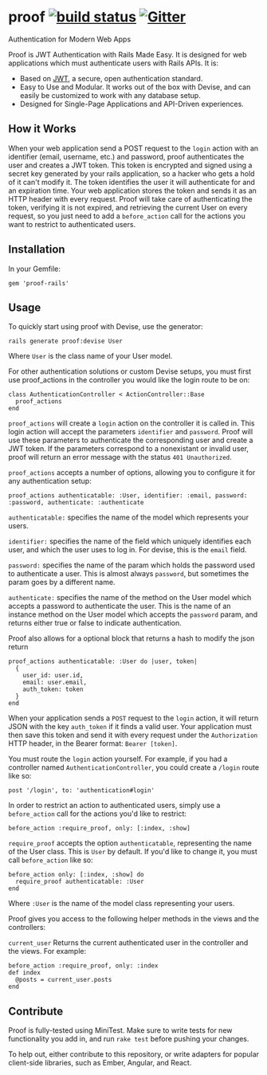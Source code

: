 # proof [![build status](https://travis-ci.org/undercase/proof.svg?branch=master)](https://travis-ci.org/undercase/proof) [![Gitter](https://badges.gitter.im/Join%20Chat.svg)](https://gitter.im/undercase/proof?utm_source=badge&utm_medium=badge&utm_campaign=pr-badge)
Authentication for Modern Web Apps

Proof is JWT Authentication with Rails Made Easy. It is designed for web applications which must authenticate users with Rails APIs. It is:

* Based on [JWT](http://jwt.io/), a secure, open authentication standard.
* Easy to Use and Modular. It works out of the box with Devise, and can easily be customized to work with any database setup.
* Designed for Single-Page Applications and API-Driven experiences.

## How it Works
When your web application send a POST request to the `login` action with an identifier (email, username, etc.) and password, proof authenticates the user and creates a JWT token. This token is encrypted and signed using a secret key generated by your rails application, so a hacker who gets a hold of it can't modify it. The token identifies the user it will authenticate for and an expiration time. Your web application stores the token and sends it as an HTTP header with every request. Proof will take care of authenticating the token, verifying it is not expired, and retrieving the current User on every request, so you just need to add a `before_action` call for the actions you want to restrict to authenticated users.
## Installation
In your Gemfile:

    gem 'proof-rails'
## Usage
To quickly start using proof with Devise, use the generator:

    rails generate proof:devise User

Where `User` is the class name of your User model.

For other authentication solutions or custom Devise setups, you must first use proof_actions in the controller you would like the login route to be on:

    class AuthenticationController < ActionController::Base
      proof_actions
    end
`proof_actions` will create a `login` action on the controller it is called in. This login action will accept the parameters `identifier` and `password`. Proof will use these parameters to authenticate the corresponding user and create a JWT token. If the parameters correspond to a nonexistant or invalid user, proof will return an error message with the status `401 Unauthorized`.

`proof_actions` accepts a number of options, allowing you to configure it for any authentication setup:

    proof_actions authenticatable: :User, identifier: :email, password: :password, authenticate: :authenticate

`authenticatable:` specifies the name of the model which represents your users.

`identifier:` specifies the name of the field which uniquely identifies each user, and which the user uses to log in. For devise, this is the `email` field.

`password:` specifies the name of the param which holds the password used to authenticate a user. This is almost always `password`, but sometimes the param goes by a different name.

`authenticate:` specifies the name of the method on the User model which accepts a password to authenticate the user. This is the name of an instance method on the User model which accepts the `password` param, and returns either true or false to indicate authentication.

Proof also allows for a optional block that returns a hash to modify the json return

    proof_actions authenticatable: :User do |user, token|
      {
        user_id: user.id,
        email: user.email,
        auth_token: token
      }
    end

When your application sends a `POST` request to the `login` action, it will return JSON with the key `auth_token` if it finds a valid user. Your application must then save this token and send it with every request under the `Authorization` HTTP header, in the Bearer format: `Bearer [token]`.

You must route the `login` action yourself. For example, if you had a controller named `AuthenticationController`, you could create a `/login` route like so:

    post '/login', to: 'authentication#login'

In order to restrict an action to authenticated users, simply use a `before_action` call for the actions you'd like to restrict:

    before_action :require_proof, only: [:index, :show]

`require_proof` accepts the option `authenticatable`, representing the name of the User class. This is `User` by default. If you'd like to change it, you must call `before_action` like so:

    before_action only: [:index, :show] do
      require_proof authenticatable: :User
    end
Where `:User` is the name of the model class representing your users.

Proof gives you access to the following helper methods in the views and the controllers:

`current_user` Returns the current authenticated user in the controller and the views. For example:

    before_action :require_proof, only: :index
    def index
      @posts = current_user.posts
    end
## Contribute
Proof is fully-tested using MiniTest. Make sure to write tests for new functionality you add in, and run `rake test` before pushing your changes.

To help out, either contribute to this repository, or write adapters for popular client-side libraries, such as Ember, Angular, and React.
